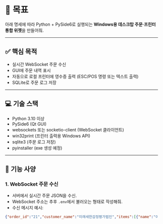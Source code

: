 # 🎯 목표
아래 명세에 따라 Python + PySide6로 실행되는 **Windows용 데스크탑 주문·프린터 통합 위젯**을 만들어줘.

---

## ✅ 핵심 목적
- 실시간 WebSocket 주문 수신
- GUI에 주문 내역 표시
- 자동으로 로컬 프린터에 영수증 출력 (ESC/POS 명령 또는 텍스트 출력)
- SQLite로 주문 로그 저장

---

## 💻 기술 스택
- Python 3.10 이상
- PySide6 (Qt GUI)
- websockets 또는 socketio-client (WebSocket 클라이언트)
- win32print (프린터 출력용 Windows API)
- sqlite3 (주문 로그 저장)
- pyinstaller (exe 생성 예정)

---

## 🧱 기능 사양

### 1. WebSocket 주문 수신
- 서버에서 실시간 주문 JSON을 수신.
- WebSocket 주소는 추후 `.env`에서 불러오는 형태로 작성해줘.
- 수신 메시지 예시:
```json
{"order_id":"21","customer_name":"미래새한감정평가법인","items":[{"name":"아토키토 포케","quantity":1,"price":10900,"options":["사우전 드레싱(기본)"]}],"payment_method":"현장결제"}